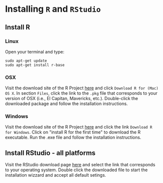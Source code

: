 # Installing `R` and `RStudio`

## Install R

### Linux

Open your terminal and type:

```
sudo apt-get update
sudo apt-get install r-base
```


### OSX

Visit the download site of the R Project [here](https://cloud.r-project.org/) and click `Download R for (Mac) OS X`. In section `Files`, click the link to the `.pkg` file that corresponds to your version of OSX (i.e., El Capitan, Mavericks, etc.). Double-click the downloaded package and follow the installation instructions.


### Windows

Visit the download site of the R Project [here](https://cloud.r-project.org/) and click the link `Download R for Windows`. Click on "install R for the first time" to download the R executable. Run the .exe file and follow the installation instructions.


## Install RStudio - all platforms


Visit the RStudio download page [here](https://www.rstudio.com/products/rstudio/download/#download) and select the link that corresponds to your operating system.
Double click the downloaded file to start the installation wizzard and accept all default setings.

